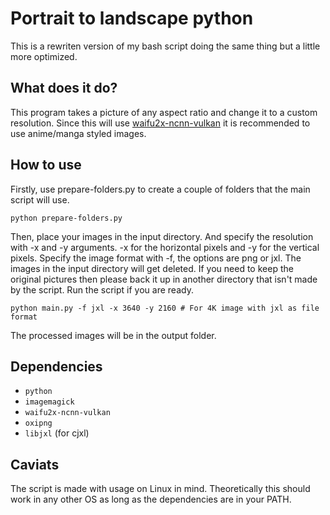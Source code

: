 # Portrait to landscape python
This is a rewriten version of my bash script doing the same thing but a little more optimized.
## What does it do?
This program takes a picture of any aspect ratio and change it to a custom resolution. Since this will use [waifu2x-ncnn-vulkan](https://github.com/nihui/waifu2x-ncnn-vulkan) it is recommended to use anime/manga styled images.
## How to use
Firstly, use prepare-folders.py to create a couple of folders that the main script will use.
```
python prepare-folders.py
```
Then, place your images in the input directory. And specify the resolution with -x and -y arguments. -x for the horizontal pixels and -y for the vertical pixels. Specify the image format with -f, the options are png or jxl.
The images in the input directory will get deleted. If you need to keep the original pictures then please back it up in another directory that isn't made by the script. Run the script if you are ready.
```
python main.py -f jxl -x 3640 -y 2160 # For 4K image with jxl as file format
```
The processed images will be in the output folder.
## Dependencies
- `python`
- `imagemagick`
- `waifu2x-ncnn-vulkan`
- `oxipng`
- `libjxl` (for cjxl)
## Caviats
The script is made with usage on Linux in mind. Theoretically this should work in any other OS as long as the dependencies are in your PATH.